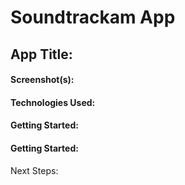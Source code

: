 # Soundtrackam App



## App Title:


#### Screenshot(s): 


#### Technologies Used: 

#### Getting Started:

#### Getting Started:

Next Steps: 
